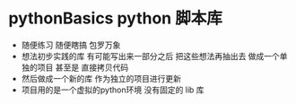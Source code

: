 # pythonBasics python 脚本库 
* 随便练习 随便瞎搞 包罗万象
* 想法初步实践的库 有可能写出来一部分之后 把这些想法再抽出去 做成一个单独的项目 甚至是 直接拷贝代码 
* 然后做成一个新的库 作为独立的项目进行更新
* 项目用的是一个虚拟的python环境 没有固定的 lib 库